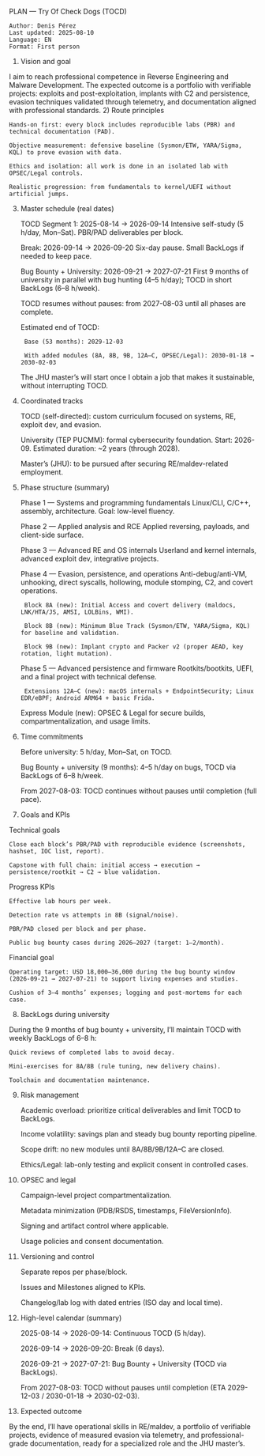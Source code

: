 PLAN — Try Of Check Dogs (TOCD)

    Author: Denis Pérez
    Last updated: 2025-08-10
    Language: EN
    Format: First person

1) Vision and goal

I aim to reach professional competence in Reverse Engineering and Malware Development. The expected outcome is a portfolio with verifiable projects: exploits and post-exploitation, implants with C2 and persistence, evasion techniques validated through telemetry, and documentation aligned with professional standards.
2) Route principles

    Hands-on first: every block includes reproducible labs (PBR) and technical documentation (PAD).

    Objective measurement: defensive baseline (Sysmon/ETW, YARA/Sigma, KQL) to prove evasion with data.

    Ethics and isolation: all work is done in an isolated lab with OPSEC/Legal controls.

    Realistic progression: from fundamentals to kernel/UEFI without artificial jumps.

3) Master schedule (real dates)

    TOCD Segment 1: 2025-08-14 → 2026-09-14
    Intensive self-study (5 h/day, Mon–Sat). PBR/PAD deliverables per block.

    Break: 2026-09-14 → 2026-09-20
    Six-day pause. Small BackLogs if needed to keep pace.

    Bug Bounty + University: 2026-09-21 → 2027-07-21
    First 9 months of university in parallel with bug hunting (4–5 h/day); TOCD in short BackLogs (6–8 h/week).

    TOCD resumes without pauses: from 2027-08-03 until all phases are complete.

    Estimated end of TOCD:

        Base (53 months): 2029-12-03

        With added modules (8A, 8B, 9B, 12A–C, OPSEC/Legal): 2030-01-18 → 2030-02-03

    The JHU master’s will start once I obtain a job that makes it sustainable, without interrupting TOCD.

4) Coordinated tracks

    TOCD (self-directed): custom curriculum focused on systems, RE, exploit dev, and evasion.

    University (TEP PUCMM): formal cybersecurity foundation. Start: 2026-09. Estimated duration: ~2 years (through 2028).

    Master’s (JHU): to be pursued after securing RE/maldev-related employment.

5) Phase structure (summary)

    Phase 1 — Systems and programming fundamentals
    Linux/CLI, C/C++, assembly, architecture. Goal: low-level fluency.

    Phase 2 — Applied analysis and RCE
    Applied reversing, payloads, and client-side surface.

    Phase 3 — Advanced RE and OS internals
    Userland and kernel internals, advanced exploit dev, integrative projects.

    Phase 4 — Evasion, persistence, and operations
    Anti-debug/anti-VM, unhooking, direct syscalls, hollowing, module stomping, C2, and covert operations.

        Block 8A (new): Initial Access and covert delivery (maldocs, LNK/HTA/JS, AMSI, LOLBins, WMI).

        Block 8B (new): Minimum Blue Track (Sysmon/ETW, YARA/Sigma, KQL) for baseline and validation.

        Block 9B (new): Implant crypto and Packer v2 (proper AEAD, key rotation, light mutation).

    Phase 5 — Advanced persistence and firmware
    Rootkits/bootkits, UEFI, and a final project with technical defense.

        Extensions 12A–C (new): macOS internals + EndpointSecurity; Linux EDR/eBPF; Android ARM64 + basic Frida.

    Express Module (new): OPSEC & Legal for secure builds, compartmentalization, and usage limits.

6) Time commitments

    Before university: 5 h/day, Mon–Sat, on TOCD.

    Bug Bounty + university (9 months): 4–5 h/day on bugs, TOCD via BackLogs of 6–8 h/week.

    From 2027-08-03: TOCD continues without pauses until completion (full pace).

7) Goals and KPIs

Technical goals

    Close each block’s PBR/PAD with reproducible evidence (screenshots, hashset, IOC list, report).

    Capstone with full chain: initial access → execution → persistence/rootkit → C2 → blue validation.

Progress KPIs

    Effective lab hours per week.

    Detection rate vs attempts in 8B (signal/noise).

    PBR/PAD closed per block and per phase.

    Public bug bounty cases during 2026–2027 (target: 1–2/month).

Financial goal

    Operating target: USD 18,000–36,000 during the bug bounty window (2026-09-21 → 2027-07-21) to support living expenses and studies.

    Cushion of 3–4 months’ expenses; logging and post-mortems for each case.

8) BackLogs during university

During the 9 months of bug bounty + university, I’ll maintain TOCD with weekly BackLogs of 6–8 h:

    Quick reviews of completed labs to avoid decay.

    Mini-exercises for 8A/8B (rule tuning, new delivery chains).

    Toolchain and documentation maintenance.

9) Risk management

    Academic overload: prioritize critical deliverables and limit TOCD to BackLogs.

    Income volatility: savings plan and steady bug bounty reporting pipeline.

    Scope drift: no new modules until 8A/8B/9B/12A–C are closed.

    Ethics/Legal: lab-only testing and explicit consent in controlled cases.

10) OPSEC and legal

    Campaign-level project compartmentalization.

    Metadata minimization (PDB/RSDS, timestamps, FileVersionInfo).

    Signing and artifact control where applicable.

    Usage policies and consent documentation.

11) Versioning and control

    Separate repos per phase/block.

    Issues and Milestones aligned to KPIs.

    Changelog/lab log with dated entries (ISO day and local time).

12) High-level calendar (summary)

    2025-08-14 → 2026-09-14: Continuous TOCD (5 h/day).

    2026-09-14 → 2026-09-20: Break (6 days).

    2026-09-21 → 2027-07-21: Bug Bounty + University (TOCD via BackLogs).

    From 2027-08-03: TOCD without pauses until completion (ETA 2029-12-03 / 2030-01-18 → 2030-02-03).

13) Expected outcome

By the end, I’ll have operational skills in RE/maldev, a portfolio of verifiable projects, evidence of measured evasion via telemetry, and professional-grade documentation, ready for a specialized role and the JHU master’s.
